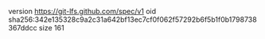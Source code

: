 version https://git-lfs.github.com/spec/v1
oid sha256:342e135328c9a2c31a642bf13ec7cf0f062f57292b6f5b1f0b1798738367ddcc
size 161
